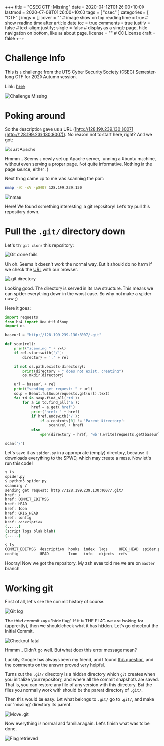 +++
title = "CSEC CTF: Missing"
date = 2020-04-12T01:26:00+10:00
lastmod = 2020-07-08T01:26:00+10:00
tags = [
	"csec"
	]
categories = [
	"CTF"
]
imgs = []
cover = ""  # image show on top
readingTime = true  # show reading time after article date
toc = true
comments = true
justify = false  # text-align: justify;
single = false  # display as a single page, hide navigation on bottom, like as about page.
license = ""  # CC License
draft = false
+++

# Challenge Info

This is a challenge from the UTS Cyber Security Society (CSEC) Semester-long CTF for 2020 Autumn session.

Link: [here](https://ctf.utscyber.org/challenges#Missing)

![Challenge Missing](/img/chell-missing.png)

# Poking around

So the description gave us a URL ([http://128.199.239.130:8007](http://128.199.239.130:8007)). No reason not to start here, right? And we got:


![Just Apache](/img/just-apache.png)

Hmmm... Seems a newly set up Apache server, running a Ubuntu machine, without even serving a proper page. Not quite informative. Nothing in the page source, either :(


Next thing came up to me was scanning the port: 

```bash
nmap -sC -sV -p8007 128.199.239.130
```
![nmap](/img/nmap8007.png)

Here! We found something interesting: a git repository! Let's try pull this repository down.

# Pull the `.git/` directory down

Let's try `git clone` this repository:

![Git clone fails](/img/git-clone-fails.png)

Uh oh. Seems it doesn't work the normal way. But it should do no harm if we check the [URL](http://128.199.239.130:8007/.git) with our browser.

![.git directory](/img/8007.git.png)

Looking good. The directory is served in its raw structure. This means we can spider everything down in the worst case. So why not make a spider now ;)

Here it goes:

```python spider.py
import requests
from bs4 import BeautifulSoup
import os

baseurl = "http://128.199.239.130:8007/.git"

def scan(rel):
	print("scanning " + rel)
	if rel.startswith('/'):
		directory = '.' + rel

	if not os.path.exists(directory):
		print(directory + " does not exist, creating")
		os.mkdir(directory)

	url = baseurl + rel
	print("sending get request: " + url)
	soup = BeautifulSoup(requests.get(url).text)
	for td in soup.find_all('td'):
		for a in td.find_all('a'):
			href = a.get('href')
			print("href: " + href)
			if href.endswith('/'):
				if a.contents[0] != 'Parent Directory':
					scan(rel + href)
			else:
				open(directory + href, 'wb').write(requests.get(baseurl + rel + href).content)

scan('/')
```

Let's save it as `spider.py` in a appropriate (empty) directory, because it downloads everything to the $PWD, which may create a mess. Now let's run this code!

```bash
$ ls
spider.py
$ python3 spider.py 
scanning /
sending get request: http://128.199.239.130:8007/.git/
href: /
href: COMMIT_EDITMSG
href: HEAD
href: Icon
href: ORIG_HEAD
href: config
href: description
(.....)
(script logs blah blah)
(.....)

$ ls
COMMIT_EDITMSG  description  hooks  index  logs     ORIG_HEAD  spider.py
config          HEAD         Icon   info   objects  refs
```


Hooray! Now we got the repository. My zsh even told me we are on `master` branch.

# Working git

First of all, let's see the commit history of course.

![Git log](/img/gitlog.png)

The third commit says 'hide flag'. If it is THE FLAG we are looking for (apprently), then we should check what it has hidden. Let's go checkout the Initial Commit.

![Checkout fatal](/img/checkout-fatal.png)

Hmmm... Didn't go well. But what does this error message mean? 

Luckily, Google has always been my friend, and I found [this question](https://stackoverflow.com/questions/9262801/fatal-this-operation-must-be-run-in-a-work-tree), and the comments on the answer proved very helpful.

Turns out the `.git/` directory is a hidden directory which `git` creates when you initialize your repository, and where all the commit snapshots are saved. That is, you can restore any file of any version with this directory. But the files you normally work with should be the parent directory of `.git/`.

Then this would be easy. Let what belongs to `.git/` go to `.git/`, and make our 'missing' directory its parent.

![Move .git](/img/move-git.png)

Now everything is normal and familiar again. Let's finish what was to be done.

![Flag retrieved](/img/flag-retrieved.png)
